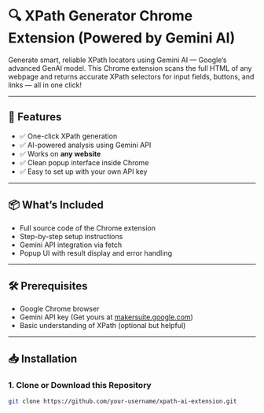 # 🔍 XPath Generator Chrome Extension (Powered by Gemini AI)

Generate smart, reliable XPath locators using Gemini AI — Google’s advanced GenAI model. This Chrome extension scans the full HTML of any webpage and returns accurate XPath selectors for input fields, buttons, and links — all in one click!

---

## 🚀 Features

- ✅ One-click XPath generation
- ✅ AI-powered analysis using Gemini API
- ✅ Works on **any website**
- ✅ Clean popup interface inside Chrome
- ✅ Easy to set up with your own API key

---

## 📦 What’s Included

- Full source code of the Chrome extension
- Step-by-step setup instructions
- Gemini API integration via fetch
- Popup UI with result display and error handling

---

## 🛠️ Prerequisites

- Google Chrome browser
- Gemini API key (Get yours at [makersuite.google.com](https://makersuite.google.com/app/apikey))
- Basic understanding of XPath (optional but helpful)

---

## 📥 Installation

### 1. Clone or Download this Repository
```bash
git clone https://github.com/your-username/xpath-ai-extension.git
